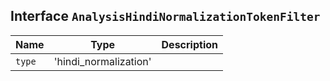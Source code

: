 ## Interface `AnalysisHindiNormalizationTokenFilter`

| Name | Type | Description |
| - | - | - |
| `type` | 'hindi_normalization' | &nbsp; |
